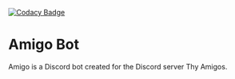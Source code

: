 [![Codacy Badge](https://api.codacy.com/project/badge/Grade/eda1a576309a4535887a9aa24cbf692b)](https://www.codacy.com/project/ben071/Amigo/dashboard?utm_source=github.com&amp;utm_medium=referral&amp;utm_content=AmigoDevTeam/Amigo&amp;utm_campaign=Badge_Grade_Dashboard)

# Amigo Bot

Amigo is a Discord bot created for the Discord server Thy Amigos.
